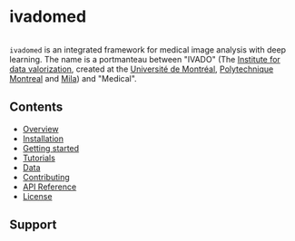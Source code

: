 # ivadomed

``` warning:: This website is under construction
```

`ivadomed` is an integrated framework for medical image analysis with deep
learning. The name is a portmanteau between "IVADO" (The [Institute for data
valorization](https://ivado.ca/en/), created at the [Université de Montréal](https://www.umontreal.ca/en/),
[Polytechnique Montreal](https://www.polymtl.ca/en) and [Mila](https://mila.quebec/en/))
and "Medical".

Contents
--------

* [Overview](overview.md)
* [Installation](installation.md)
* [Getting started](getting_started.md)
* [Tutorials](tutorials.md)
* [Data](data.md)
* [Contributing](contributing.md)
* [API Reference](api_ref.rst)
* [License](license.rst)

## Support
